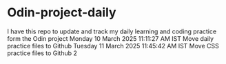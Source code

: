 # Odin-project-daily
I have this repo to update and track my daily learning and coding practice form the Odin project
Monday 10 March 2025 11:11:27 AM IST Move daily practice files to Github 
Tuesday 11 March 2025 11:45:42 AM IST Move CSS practice files to Github
2
 

